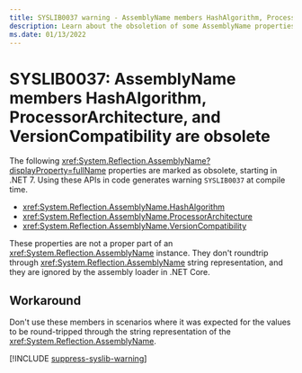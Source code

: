 ```yaml
---
title: SYSLIB0037 warning - AssemblyName members HashAlgorithm, ProcessorArchitecture, and VersionCompatibility are obsolete
description: Learn about the obsoletion of some AssemblyName properties that generates compile-time warning SYSLIB0037.
ms.date: 01/13/2022
---
```

# SYSLIB0037: AssemblyName members HashAlgorithm, ProcessorArchitecture, and VersionCompatibility are obsolete

The following <xref:System.Reflection.AssemblyName?displayProperty=fullName> properties are marked as obsolete, starting in .NET 7. Using these APIs in code generates warning `SYSLIB0037` at compile time.

- <xref:System.Reflection.AssemblyName.HashAlgorithm>
- <xref:System.Reflection.AssemblyName.ProcessorArchitecture>
- <xref:System.Reflection.AssemblyName.VersionCompatibility>

These properties are not a proper part of an <xref:System.Reflection.AssemblyName> instance. They don't roundtrip through <xref:System.Reflection.AssemblyName> string representation, and they are ignored by the assembly loader in .NET Core.

## Workaround

Don't use these members in scenarios where it was expected for the values to be round-tripped through the string representation of the <xref:System.Reflection.AssemblyName>.

[!INCLUDE [suppress-syslib-warning](includes/suppress-syslib-warning.md)]
